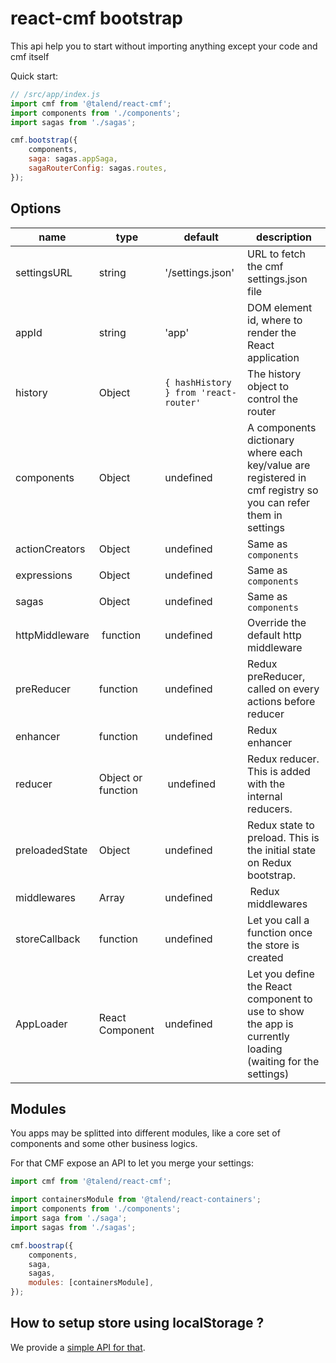 # react-cmf bootstrap

This api help you to start without importing anything except your code and cmf itself

Quick start:

```javascript
// /src/app/index.js
import cmf from '@talend/react-cmf';
import components from './components';
import sagas from './sagas';

cmf.bootstrap({
	components,
	saga: sagas.appSaga,
	sagaRouterConfig: sagas.routes,
});
```

## Options

| name | type | default | description |
| -- | -- | -- | -- |
| settingsURL | string | '/settings.json' | URL to fetch the cmf settings.json file |
| appId | string | 'app' | DOM element id, where to render the React application |
| history | Object | `{ hashHistory } from 'react-router'` | The history object to control the router |
| components | Object | undefined | A components dictionary where each key/value are registered in cmf registry so you can refer them in settings |
| actionCreators | Object | undefined | Same as `components` |
| expressions | Object | undefined | Same as `components` |
| sagas | Object | undefined | Same as `components`  |
| httpMiddleware | function | undefined | Override the default http middleware |
| preReducer | function | undefined | Redux preReducer, called on every actions before reducer |
| enhancer | function | undefined |Redux enhancer |
| reducer | Object or function | undefined | Redux reducer. This is added with the internal reducers. |
| preloadedState | Object | undefined | Redux state to preload. This is the initial state on Redux bootstrap. |
| middlewares | Array | undefined | Redux middlewares |
| storeCallback | function | undefined | Let you call a function once the store is created |
| AppLoader | React Component | undefined | Let you define the React component to use to show the app is currently loading (waiting for the settings) |

## Modules

You apps may be splitted into different modules, like a core set of components and some other business logics.

For that CMF expose an API to let you merge your settings:

```javascript
import cmf from '@talend/react-cmf';

import containersModule from '@talend/react-containers';
import components from './components';
import saga from './saga';
import sagas from './sagas';

cmf.boostrap({
	components,
	saga,
	sagas,
	modules: [containersModule],
});
```

## How to setup store using localStorage ?

We provide a [simple API for that](./localStorage.md).
